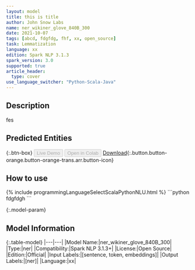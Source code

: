 ```yaml
---
layout: model
title: this is title
author: John Snow Labs
name: ner_wikiner_glove_840B_300
date: 2021-10-07
tags: [abcd, fdgfdg, fhf, xx, open_source]
task: Lemmatization
language: xx
edition: Spark NLP 3.1.3
spark_version: 3.0
supported: true
article_header:
  type: cover
use_language_switcher: "Python-Scala-Java"
---
```


## Description

fes

## Predicted Entities



{:.btn-box}
<button class="button button-orange" disabled>Live Demo</button>
<button class="button button-orange" disabled>Open in Colab</button>
[Download](https://s3.amazonaws.com/undefined/public/models/ner_wikiner_glove_840B_300_xx_3.1.3_3.0_1633599366758.zip){:.button.button-orange.button-orange-trans.arr.button-icon}

## How to use



<div class="tabs-box" markdown="1">
{% include programmingLanguageSelectScalaPythonNLU.html %}
```python
fdgfdgh
```

</div>

{:.model-param}
## Model Information

{:.table-model}
|---|---|
|Model Name:|ner_wikiner_glove_840B_300|
|Type:|ner|
|Compatibility:|Spark NLP 3.1.3+|
|License:|Open Source|
|Edition:|Official|
|Input Labels:|[sentence, token, embeddings]|
|Output Labels:|[ner]|
|Language:|xx|